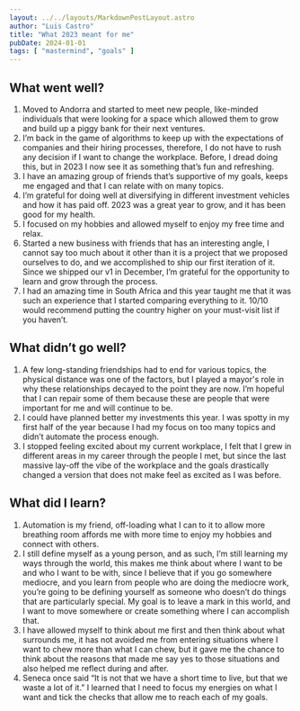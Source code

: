 ```yaml
---
layout: ../../layouts/MarkdownPostLayout.astro
author: "Luis Castro"
title: "What 2023 meant for me"
pubDate: 2024-01-01
tags: [ "mastermind", "goals" ]
---
```


## What went well?

1. Moved to Andorra and started to meet new people, like-minded individuals that were looking for a space which allowed
   them to grow and build up a piggy bank for their next ventures.
2. I’m back in the game of algorithms to keep up with the expectations of companies and their hiring processes,
   therefore, I do not have to rush any decision if I want to change the workplace. Before, I dread doing this, but in 
   2023 I now see it as something that’s fun and refreshing.
3. I have an amazing group of friends that’s supportive of my goals, keeps me engaged and that I can relate with on many
   topics.
4. I’m grateful for doing well at diversifying in different investment vehicles and how it has paid off. 2023 was a
   great year to grow, and it has been good for my health.
5. I focused on my hobbies and allowed myself to enjoy my free time and relax.
6. Started a new business with friends that has an interesting angle, I cannot say too much about it other than it is a
   project that we proposed ourselves to do, and we accomplished to ship our first iteration of it. Since we shipped our
   v1 in December, I’m grateful for the opportunity to learn and grow through the process.
7. I had an amazing time in South Africa and this year taught me that it was such an experience that I started comparing
   everything to it. 10/10 would recommend putting the country higher on your must-visit list if you haven’t.

## What didn’t go well?

1. A few long-standing friendships had to end for various topics, the physical distance was one of the factors, but I
   played a mayor's role in why these relationships decayed to the point they are now. I’m hopeful that I can repair some
   of them because these are people that were important for me and will continue to be.
2. I could have planned better my investments this year. I was spotty in my first half of the year because I had my
   focus on too many topics and didn’t automate the process enough.
3. I stopped feeling excited about my current workplace, I felt that I grew in different areas in my career through the
   people I met, but since the last massive lay-off the vibe of the workplace and the goals drastically changed a
   version that does not make feel as excited as I was before.

## What did I learn?

1. Automation is my friend, off-loading what I can to it to allow more breathing room affords me with more time to enjoy
   my hobbies and connect with others.
2. I still define myself as a young person, and as such, I’m still learning my ways through the world, this makes me
   think about where I want to be and who I want to be with, since I believe that if you go somewhere mediocre, and you
   learn from people who are doing the mediocre work, you’re going to be defining yourself as someone who doesn’t do things
   that are particularly special. My goal is to leave a mark in this world, and I want to move somewhere or create
   something where I can accomplish that.
3. I have allowed myself to think about me first and then think about what surrounds me, it has not avoided me from
   entering situations where I want to chew more than what I can chew, but it gave me the chance to think about the
   reasons that made me say yes to those situations and also helped me reflect during and after.
4. Seneca once said “It is not that we have a short time to live, but that we waste a lot of it.” I learned that I need
   to focus my energies on what I want and tick the checks that allow me to reach each of my goals.
